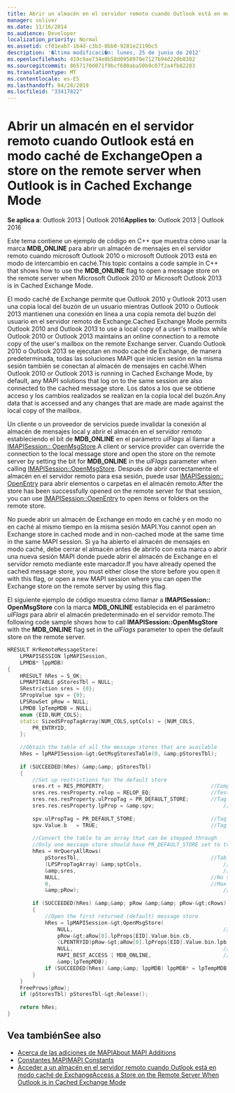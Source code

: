 ```yaml
---
title: Abrir un almacén en el servidor remoto cuando Outlook está en modo caché de Exchange
manager: soliver
ms.date: 11/16/2014
ms.audience: Developer
localization_priority: Normal
ms.assetid: cf01eab7-164d-c3b3-8bb0-9281e2119bc5
description: '�ltima modificaci�n: lunes, 25 de junio de 2012'
ms.openlocfilehash: 419c9ae734e8b58d0958970e7127b94d220b8382
ms.sourcegitcommit: 8657170d071f9bcf680aba50b9c07f2a4fb82283
ms.translationtype: MT
ms.contentlocale: es-ES
ms.lasthandoff: 04/28/2019
ms.locfileid: "33417822"
---
```

# <a name="open-a-store-on-the-remote-server-when-outlook-is-in-cached-exchange-mode"></a><span data-ttu-id="7eb88-103">Abrir un almacén en el servidor remoto cuando Outlook está en modo caché de Exchange</span><span class="sxs-lookup"><span data-stu-id="7eb88-103">Open a store on the remote server when Outlook is in Cached Exchange Mode</span></span>

<span data-ttu-id="7eb88-104">**Se aplica a**: Outlook 2013 | Outlook 2016</span><span class="sxs-lookup"><span data-stu-id="7eb88-104">**Applies to**: Outlook 2013 | Outlook 2016</span></span> 
  
<span data-ttu-id="7eb88-105">Este tema contiene un ejemplo de código en C++ que muestra cómo usar la marca **MDB_ONLINE** para abrir un almacén de mensajes en el servidor remoto cuando microsoft Outlook 2010 o microsoft Outlook 2013 está en modo de intercambio en caché.</span><span class="sxs-lookup"><span data-stu-id="7eb88-105">This topic contains a code sample in C++ that shows how to use the **MDB_ONLINE** flag to open a message store on the remote server when Microsoft Outlook 2010 or Microsoft Outlook 2013 is in Cached Exchange Mode.</span></span> 
  
<span data-ttu-id="7eb88-106">El modo caché de Exchange permite que Outlook 2010 y Outlook 2013 usen una copia local del buzón de un usuario mientras Outlook 2010 o Outlook 2013 mantienen una conexión en línea a una copia remota del buzón del usuario en el servidor remoto de Exchange.</span><span class="sxs-lookup"><span data-stu-id="7eb88-106">Cached Exchange Mode permits Outlook 2010 and Outlook 2013 to use a local copy of a user's mailbox while Outlook 2010 or Outlook 2013 maintains an online connection to a remote copy of the user's mailbox on the remote Exchange server.</span></span> <span data-ttu-id="7eb88-107">Cuando Outlook 2010 o Outlook 2013 se ejecutan en modo caché de Exchange, de manera predeterminada, todas las soluciones MAPI que inicien sesión en la misma sesión también se conectan al almacén de mensajes en caché.</span><span class="sxs-lookup"><span data-stu-id="7eb88-107">When Outlook 2010 or Outlook 2013 is running in Cached Exchange Mode, by default, any MAPI solutions that log on to the same session are also connected to the cached message store.</span></span> <span data-ttu-id="7eb88-108">Los datos a los que se obtiene acceso y los cambios realizados se realizan en la copia local del buzón.</span><span class="sxs-lookup"><span data-stu-id="7eb88-108">Any data that is accessed and any changes that are made are made against the local copy of the mailbox.</span></span>
  
<span data-ttu-id="7eb88-109">Un cliente o un proveedor de servicios puede invalidar la conexión al almacén de mensajes local y abrir el almacén en el servidor remoto estableciendo el bit de **MDB_ONLINE** en el parámetro *ulFlags* al llamar a [IMAPISession:: OpenMsgStore](imapisession-openmsgstore.md).</span><span class="sxs-lookup"><span data-stu-id="7eb88-109">A client or service provider can override the connection to the local message store and open the store on the remote server by setting the bit for **MDB_ONLINE** in the  *ulFlags*  parameter when calling [IMAPISession::OpenMsgStore](imapisession-openmsgstore.md).</span></span> <span data-ttu-id="7eb88-110">Después de abrir correctamente el almacén en el servidor remoto para esa sesión, puede usar [IMAPISession:: OpenEntry](imapisession-openentry.md) para abrir elementos o carpetas en el almacén remoto.</span><span class="sxs-lookup"><span data-stu-id="7eb88-110">After the store has been successfully opened on the remote server for that session, you can use [IMAPISession::OpenEntry](imapisession-openentry.md) to open items or folders on the remote store.</span></span> 
  
<span data-ttu-id="7eb88-111">No puede abrir un almacén de Exchange en modo en caché y en modo no en caché al mismo tiempo en la misma sesión MAPI.</span><span class="sxs-lookup"><span data-stu-id="7eb88-111">You cannot open an Exchange store in cached mode and in non-cached mode at the same time in the same MAPI session.</span></span> <span data-ttu-id="7eb88-112">Si ya ha abierto el almacén de mensajes en modo caché, debe cerrar el almacén antes de abrirlo con esta marca o abrir una nueva sesión MAPI donde puede abrir el almacén de Exchange en el servidor remoto mediante este marcador.</span><span class="sxs-lookup"><span data-stu-id="7eb88-112">If you have already opened the cached message store, you must either close the store before you open it with this flag, or open a new MAPI session where you can open the Exchange store on the remote server by using this flag.</span></span>
  
<span data-ttu-id="7eb88-113">El siguiente ejemplo de código muestra cómo llamar a **IMAPISession:: OpenMsgStore** con la marca **MDB_ONLINE** establecida en el parámetro *ulFlags* para abrir el almacén predeterminado en el servidor remoto.</span><span class="sxs-lookup"><span data-stu-id="7eb88-113">The following code sample shows how to call **IMAPISession::OpenMsgStore** with the **MDB_ONLINE** flag set in the  *ulFlags*  parameter to open the default store on the remote server.</span></span> 
  
```cpp
HRESULT HrRemoteMessageStore( 
    LPMAPISESSION lpMAPISession, 
    LPMDB* lppMDB) 
{ 
    HRESULT hRes = S_OK; 
    LPMAPITABLE pStoresTbl = NULL; 
    SRestriction sres = {0}; 
    SPropValue spv = {0}; 
    LPSRowSet pRow = NULL; 
    LPMDB lpTempMDB = NULL; 
    enum {EID,NUM_COLS}; 
    static SizedSPropTagArray(NUM_COLS,sptCols) = {NUM_COLS, 
        PR_ENTRYID, 
    }; 
 
    //Obtain the table of all the message stores that are available 
    hRes = lpMAPISession-&gt;GetMsgStoresTable(0, &amp;pStoresTbl); 
     
    if (SUCCEEDED(hRes) &amp;&amp; pStoresTbl) 
    { 
        //Set up restrictions for the default store 
        sres.rt = RES_PROPERTY;                                  //Comparing a property 
        sres.res.resProperty.relop = RELOP_EQ;                   //Testing equality 
        sres.res.resProperty.ulPropTag = PR_DEFAULT_STORE;       //Tag to compare 
        sres.res.resProperty.lpProp = &amp;spv;                      //Prop tag and value to compare against 
     
        spv.ulPropTag = PR_DEFAULT_STORE;                        //Tag type 
        spv.Value.b   = TRUE;                                    //Tag value 
     
        //Convert the table to an array that can be stepped through 
        //Only one message store should have PR_DEFAULT_STORE set to true, so that only one will be returned 
        hRes = HrQueryAllRows( 
            pStoresTbl,                                          //Table to query 
            (LPSPropTagArray) &amp;sptCols,                          //Which columns to obtain 
            &amp;sres,                                               //Restriction to use 
            NULL,                                                //No sort order 
            0,                                                   //Max number of rows (0 means no limit) 
            &amp;pRow);                                              //Array to return 
 
        if (SUCCEEDED(hRes) &amp;&amp; pRow &amp;&amp; pRow-&gt;cRows) 
        {     
            //Open the first returned (default) message store 
            hRes = lpMAPISession-&gt;OpenMsgStore( 
                NULL,                                                //Window handle for dialogs 
                pRow-&gt;aRow[0].lpProps[EID].Value.bin.cb,             //size and... 
                (LPENTRYID)pRow-&gt;aRow[0].lpProps[EID].Value.bin.lpb, //value of entry to open 
                NULL,                                                //Use default interface (IMsgStore) to open store 
                MAPI_BEST_ACCESS | MDB_ONLINE,                       //Flags 
                &amp;lpTempMDB);                                         //Pointer to put the store in 
            if (SUCCEEDED(hRes) &amp;&amp; lppMDB) lppMDB* = lpTempMDB; 
        } 
    } 
    FreeProws(pRow); 
    if (pStoresTbl) pStoresTbl-&gt;Release(); 
 
    return hRes; 
}

```

## <a name="see-also"></a><span data-ttu-id="7eb88-114">Vea también</span><span class="sxs-lookup"><span data-stu-id="7eb88-114">See also</span></span>

- [<span data-ttu-id="7eb88-115">Acerca de las adiciones de MAPI</span><span class="sxs-lookup"><span data-stu-id="7eb88-115">About MAPI Additions</span></span>](about-mapi-additions.md) 
- [<span data-ttu-id="7eb88-116">Constantes MAPI</span><span class="sxs-lookup"><span data-stu-id="7eb88-116">MAPI Constants</span></span>](mapi-constants.md)
- [<span data-ttu-id="7eb88-117">Acceder a un almacén en el servidor remoto cuando Outlook está en modo caché de Exchange</span><span class="sxs-lookup"><span data-stu-id="7eb88-117">Access a Store on the Remote Server When Outlook is in Cached Exchange Mode</span></span>](how-to-access-store-on-remote-server-in-cached-exchange-mode.md)

